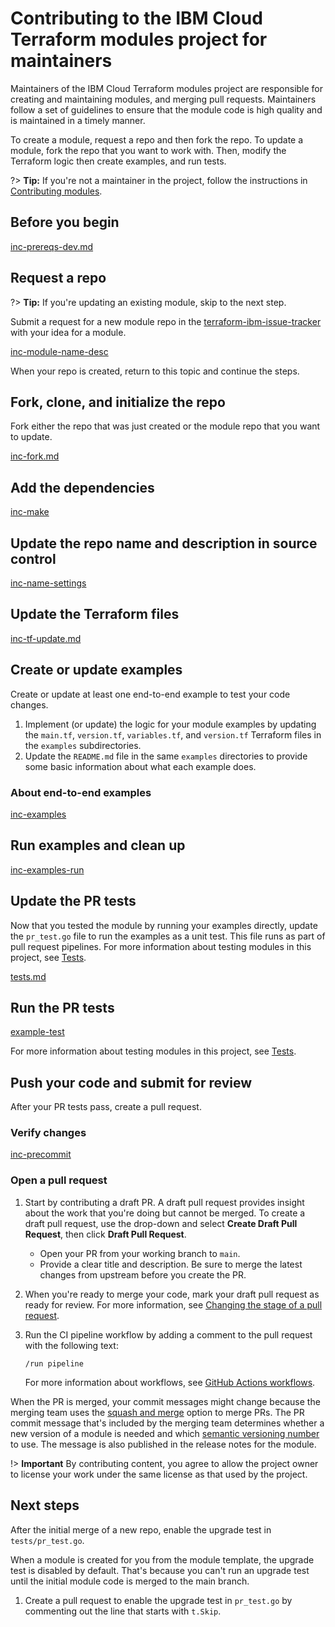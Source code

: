 # Contributing to the IBM Cloud Terraform modules project for maintainers

Maintainers of the IBM Cloud Terraform modules project are responsible for creating and maintaining modules, and merging pull requests. Maintainers follow a set of guidelines to ensure that the module code is high quality and is maintained in a timely manner.

To create a module, request a repo and then fork the repo. To update a module, fork the repo that you want to work with. Then, modify the Terraform logic then create examples, and run tests.

?> **Tip:** If you're not a maintainer in the project, follow the instructions in [Contributing modules](contribute-module.md).

## Before you begin

[inc-prereqs-dev.md](inc-prereqs-dev.md ':include')


## Request a repo

?> **Tip:** If you're updating an existing module, skip to the next step.

Submit a request for a new module repo in the [terraform-ibm-issue-tracker](https://github.com/terraform-ibm-modules/terraform-ibm-issue-tracker/issues/new/choose) with your idea for a module.

[inc-module-name-desc](inc-module-name-desc.md ':include')

When your repo is created, return to this topic and continue the steps.

## Fork, clone, and initialize the repo

Fork either the repo that was just created or the module repo that you want to update.

[inc-fork.md](inc-fork.md ':include')

## Add the dependencies

[inc-make](inc-make.md ':include')

## Update the repo name and description in source control

[inc-name-settings](inc-name-settings.md ':include')

## Update the Terraform files

[inc-tf-update.md](inc-tf-update.md ':include')

## Create or update examples

Create or update at least one end-to-end example to test your code changes.

1.  Implement (or update) the logic for your module examples by updating the `main.tf`, `version.tf`, `variables.tf`, and `version.tf` Terraform files in the `examples` subdirectories.
1.  Update the `README.md` file in the same `examples` directories to provide some basic information about what each example does.

### About end-to-end examples

[inc-examples](inc-examples.md ':include')

## Run examples and clean up

[inc-examples-run](inc-examples-run.md ':include')

## Update the PR tests

Now that you tested the module by running your examples directly, update the `pr_test.go` file to run the examples as a unit test. This file runs as part of pull request pipelines. For more information about testing modules in this project, see [Tests](tests.md).

[tests.md](inc-tests-create.md ':include')

## Run the PR tests

[example-test](inc-example-test.md ':include')

For more information about testing modules in this project, see [Tests](tests.md).

## Push your code and submit for review

After your PR tests pass, create a pull request.

### Verify changes

[inc-precommit](inc-precommit.md ':include')

### Open a pull request

1.  Start by contributing a draft PR. A draft pull request provides insight about the work that you're doing but cannot be merged. To create a draft pull request, use the drop-down and select **Create Draft Pull Request**, then click **Draft Pull Request**.
    - Open your PR from your working branch to `main`.
    - Provide a clear title and description. Be sure to merge the latest changes from upstream before you create the PR.
1.  When you're ready to merge your code, mark your draft pull request as ready for review. For more information, see [Changing the stage of a pull request](https://docs.github.com/en/pull-requests/collaborating-with-pull-requests/proposing-changes-to-your-work-with-pull-requests/changing-the-stage-of-a-pull-request).
1.  Run the CI pipeline workflow by adding a comment to the pull request with the following text:

    ```text
    /run pipeline
    ```

    For more information about workflows, see [GitHub Actions workflows](gh-actions.md).

When the PR is merged, your commit messages might change because the merging team uses the [squash and merge](https://docs.github.com/en/pull-requests/collaborating-with-pull-requests/incorporating-changes-from-a-pull-request/about-pull-request-merges#squash-and-merge-your-pull-request-commits) option to merge PRs. The PR commit message that's included by the merging team determines whether a new version of a module is needed and which [semantic versioning number](versioning.md) to use. The message is also published in the release notes for the module.

!> **Important** By contributing content, you agree to allow the project owner to license your work under the same license as that used by the project.


## Next steps

After the initial merge of a new repo, enable the upgrade test in `tests/pr_test.go`.

When a module is created for you from the module template, the upgrade test is disabled by default. That's because you can't run an upgrade test until the initial module code is merged to the main branch.

1.  Create a pull request to enable the upgrade test in `pr_test.go` by commenting out the line that starts with `t.Skip`.
